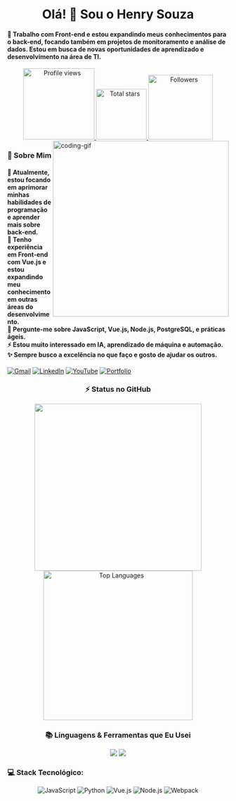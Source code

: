 <!-- Greeting -->
<h1 align="center">Olá! 🙏 Sou o Henry Souza</h1>

<h4 align="left">🌟 Trabalho com Front-end e estou expandindo meus conhecimentos para o back-end, focando também em projetos de monitoramento e análise de dados. Estou em busca de novas oportunidades de aprendizado e desenvolvimento na área de TI.</h4>

<div align="center">
  <a href="https://github.com/Henry-Souza">
    <img width="162px" 
         src="https://komarev.com/ghpvc/?username=Henry-Souza&label=Profile%20views&color=318CE7&style=for-the-badge" 
         alt="Profile views" />
  </a>
  <a href="https://api.github-star-counter.workers.dev/user/Henry-Souza">
    <img width="115px" 
         alt="Total stars" 
         title="Total stars on GitHub" 
         src="https://custom-icon-badges.herokuapp.com/badge/dynamic/json?logo=star&color=318CE7&labelColor=505050&label=Stars&style=for-the-badge&query=%24.stars&url=https://api.github-star-counter.workers.dev/user/Henry-Souza" />
  </a>
  <a href="https://github.com/Henry-Souza?tab=followers">
    <img width="147px" 
         alt="Followers" 
         title="Follow me on GitHub" 
         src="https://custom-icon-badges.herokuapp.com/github/followers/Henry-Souza?color=318CE7&labelColor=505050&style=for-the-badge&logo=person-add&label=Followers&logoColor=white" />
  </a>
</div>

<!-- 👀 VIEWS -->
<img align="right" alt="coding-gif" width="400" src="https://github.com/Henry-Souza/yourgif.gif">

<!-- About Me -->
<h3 align="left">💫 Sobre Mim</h3>

<h4>
  🌱 Atualmente, estou focando em aprimorar minhas habilidades de programação e aprender mais sobre back-end.</br>
  🔭 Tenho experiência em Front-end com Vue.js e estou expandindo meu conhecimento em outras áreas do desenvolvimento.</br>
  💬 Pergunte-me sobre JavaScript, Vue.js, Node.js, PostgreSQL, e práticas ágeis.</br>
  ⚡ Estou muito interessado em IA, aprendizado de máquina e automação.</br>
  ✨ Sempre busco a excelência no que faço e gosto de ajudar os outros.
</h4>

<!-- Links to contact -->
<div align="left">
  <a href="mailto:henry.souza@gmail.com"><img src="https://img.shields.io/badge/Gmail-333333?style=for-the-badge&logo=gmail&logoColor=red" alt="Gmail" /></a>
  <a href="https://www.linkedin.com/in/henry-souza" target="_blank"><img src="https://img.shields.io/badge/LinkedIn-0077B5?style=for-the-badge&logo=linkedin&logoColor=white" alt="LinkedIn" /></a>
  <a href="https://www.youtube.com/c/HenrySouza" target="_blank"><img src="https://img.shields.io/badge/YouTube-BF616A?style=for-the-badge&logo=youtube&logoColor=ECEFF4" alt="YouTube" /></a>
  <a href="https://henry-souza-portfolio.netlify.app/" target="_blank"><img src="https://img.shields.io/badge/Portfolio-FF5722?style=for-the-badge&logo=todoist&logoColor=white" alt="Portfolio" /></a>
</div>

<!-- Github Stats -->
<h3 align="center">⚡ Status no GitHub</h3>
<div align="center">
  <img width="380" src="https://github-readme-stats.vercel.app/api?username=Henry-Souza&count_private=true&show_icons=true&theme=default&rank_icon=github&border_radius=10"/>
  <img width="340" src="https://github-readme-stats.vercel.app/api/top-langs/?username=Henry-Souza&theme=default&hide_border=false&include_all_commits=false&count_private=false&layout=compact" alt="Top Languages">
</div>

<!-- Languages & Tools -->
<h3 align="center">📚 Linguagens & Ferramentas que Eu Usei</h3>
<div align="center">
  <img src="https://skillicons.dev/icons?i=vue,html,css,javascript,nodejs,git,github,postgresql" />
  <img src="https://skillicons.dev/icons?i=python,typescript,react,linux" />
</div>



<h3>💻 Stack Tecnológico:</h3>
<div align="center">
  <img src="https://img.shields.io/badge/javascript-%23323330.svg?style=for-the-badge&logo=javascript&logoColor=%23F7DF1E" alt="JavaScript" />
  <img src="https://img.shields.io/badge/python-3670A0?style=for-the-badge&logo=python&logoColor=ffdd54" alt="Python" />
  <img src="https://img.shields.io/badge/vue.js-%234FC08D.svg?style=for-the-badge&logo=vue.js&logoColor=white" alt="Vue.js" />
  <img src="https://img.shields.io/badge/node.js-339933?style=for-the-badge&logo=node.js&logoColor=white" alt="Node.js" />
  <img src="https://img.shields.io/badge/webpack-%238DD6F9.svg?style=for-the-badge&logo=webpack&logoColor=black" alt="Webpack" />
</div>
